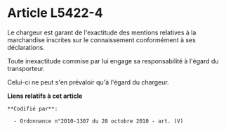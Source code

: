 # Article L5422-4

Le chargeur est garant de l'exactitude des mentions relatives à la marchandise inscrites sur le connaissement conformément à
ses déclarations.

Toute inexactitude commise par lui engage sa responsabilité à l'égard du transporteur.

Celui-ci ne peut s'en prévaloir qu'à l'égard du chargeur.

**Liens relatifs à cet article**

	**Codifié par**:

	  - Ordonnance n°2010-1307 du 28 octobre 2010 - art. (V)
